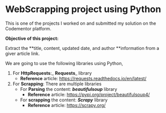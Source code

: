 # WebScrapping project using Python

This is one of the projects I worked on and submitted my solution on the Codementor platform.

**Objective of this project:**

Extract the **title, content, updated date, and author **information from a giver article link.

We are going to use the following libraries using Python,

1. For **HttpRequests**:_ **Requests**_ library
    - **Reference** article: https://requests.readthedocs.io/en/latest/
3. For **Scrapping**: There are multiple libraries
   - For **Parsing** the content: _**beautifulsoup**_ library
      - **Reference** article: https://pypi.org/project/beautifulsoup4/
   - For **scrapping** the content: _**Scrapy**_ library
      - **Reference** article: https://scrapy.org/



